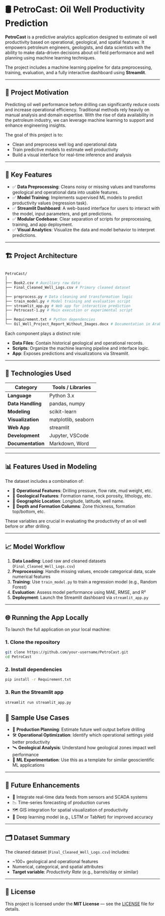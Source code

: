 # 🛢️ PetroCast: Oil Well Productivity Prediction

**PetroCast** is a predictive analytics application designed to estimate oil well productivity based on operational, geological, and spatial features. It empowers petroleum engineers, geologists, and data scientists with the ability to make data-driven decisions about oil field performance and well planning using machine learning techniques.

The project includes a machine learning pipeline for data preprocessing, training, evaluation, and a fully interactive dashboard using **Streamlit**.

---

## 🧠 Project Motivation

Predicting oil well performance before drilling can significantly reduce costs and increase operational efficiency. Traditional methods rely heavily on manual analysis and domain expertise. With the rise of data availability in the petroleum industry, we can leverage machine learning to support and enhance engineering insights.

The goal of this project is to:
- Clean and preprocess well log and operational data
- Train predictive models to estimate well productivity
- Build a visual interface for real-time inference and analysis

---

## 🚀 Key Features

- ✅ **Data Preprocessing**: Cleans noisy or missing values and transforms geological and operational data into usable features.
- ✅ **Model Training**: Implements supervised ML models to predict productivity values (regression task).
- ✅ **Streamlit Dashboard**: A web-based interface for users to interact with the model, input parameters, and get predictions.
- ✅ **Modular Codebase**: Clear separation of scripts for preprocessing, training, and app deployment.
- ✅ **Visual Analytics**: Visualize the data and model behavior to interpret predictions.

---

## 🏗️ Project Architecture

```bash

PetroCast/
│
├── Book2.csv # Auxiliary raw data
├── Final_Cleaned_Well_Logs.csv # Primary cleaned dataset
│
├── preprocess.py # Data cleaning and transformation logic
├── train_model.py # Model training and evaluation script
├── streamlit_app.py # Web app for interactive prediction
├── Petrocast-1.py # Main execution or experimental script
│
├── Requirement.txt # Python dependencies
└── Oil_Well_Project_Report_Without_Images.docx # Documentation in Arabic

```


Each component plays a distinct role:
- **Data Files**: Contain historical geological and operational records.
- **Scripts**: Organize the machine learning pipeline and interface logic.
- **App**: Exposes predictions and visualizations via Streamlit.

---

## 🧪 Technologies Used

| Category | Tools / Libraries |
|---------|-------------------|
| **Language** | Python 3.x |
| **Data Handling** | pandas, numpy |
| **Modeling** | scikit-learn |
| **Visualization** | matplotlib, seaborn |
| **Web App** | streamlit |
| **Development** | Jupyter, VSCode |
| **Documentation** | Markdown, Word |

---

## 📊 Features Used in Modeling

The dataset includes a combination of:

- 🔹 **Operational Features**: Drilling pressure, flow rate, mud weight, etc.
- 🔸 **Geological Features**: Formation name, rock porosity, lithology, etc.
- 🔻 **Geographic Location**: Longitude, latitude, well name.
- 🔺 **Depth and Formation Columns**: Zone thickness, formation top/bottom, etc.

These variables are crucial in evaluating the productivity of an oil well before or after drilling.

---

## 📈 Model Workflow

1. **Data Loading**: Load raw and cleaned datasets (`Final_Cleaned_Well_Logs.csv`)
2. **Preprocessing**: Handle missing values, encode categorical data, scale numerical features
3. **Training**: Use `train_model.py` to train a regression model (e.g., Random Forest)
4. **Evaluation**: Assess model performance using MAE, RMSE, and R²
5. **Deployment**: Launch the Streamlit dashboard via `streamlit_app.py`

---

## 🌐 Running the App Locally

To launch the full application on your local machine:

### 1. Clone the repository

```bash
git clone https://github.com/your-username/PetroCast.git
cd PetroCast
```

### 2. Install dependencies
```bash
pip install -r Requirement.txt
```

### 3. Run the Streamlit app
```bash
streamlit run streamlit_app.py
```

## 🧭 Sample Use Cases

- 🎯 **Production Planning**: Estimate future well output before drilling  
- 🛠️ **Operational Optimization**: Identify which operational settings yield better productivity  
- 🛰️ **Geological Analysis**: Understand how geological zones impact well performance  
- 🧪 **ML Experimentation**: Use this as a template for similar geoscientific ML applications  

---

## 🔧 Future Enhancements

- 📡 Integrate real-time data feeds from sensors and SCADA systems  
- 📉 Time-series forecasting of production curves  
- 🗺️ GIS integration for spatial visualization of productivity  
- 🧠 Deep learning model (e.g., LSTM or TabNet) for improved accuracy  

---

## 🗂️ Dataset Summary

The cleaned dataset (`Final_Cleaned_Well_Logs.csv`) includes:

- ~100+ geological and operational features  
- Numerical, categorical, and spatial attributes  
- **Target variable**: *Productivity Rate* (e.g., barrels/day or similar)  

---

## 📝 License

This project is licensed under the **MIT License** — see the [LICENSE](LICENSE) file for details.


